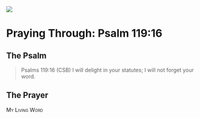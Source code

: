<img class="intro-right" src="/images/art-paris-psalter.jpg">

<style>
  li {list-style-type: none;}
  p + ul {
    margin-top: -18px;
}
</style>

# Praying Through: Psalm 119:16

## The Psalm

>Psalms 119:16 (CSB) I will delight in your statutes; I will not forget your word.

## The Prayer

<div style="font-variant: small-caps;">
My Living Word
</div>
